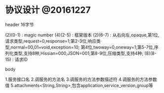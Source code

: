 # 协议设计 @20161227

header 16字节

(2)(0-1)  : magic number
(4)(2-5)  : 框架版本
(2)(6-7)  : 从右向左,opaque,第1位,请求类型,request=0,response=1;第2-3位,响应类型,normal=00,01=void,exception=10;
            第4位,twoway=0,oneway=1;第5-7位,序列化类型,支持8种,Hissian=000,JSON=001;第8-9位,压缩类型,支持4种;
(8)(8-15) : 请求ID

body

1.服务接口名
2.调服务的方法名
3.调服务的方法参数描述符
4.调服务的方法参数值
5.attachments<String,String>,包含application,service_version,group等









